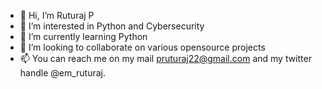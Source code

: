 - 👋 Hi, I’m Ruturaj P
- 👀 I’m interested in Python and Cybersecurity
- 🌱 I’m currently learning Python
- 💞️ I’m looking to collaborate on various opensource projects
- 📫 You can reach me on my mail pruturaj22@gmail.com and my twitter handle @em_ruturaj.

<!---
Ruturaj08/Ruturaj08 is a ✨ special ✨ repository because its `README.md` (this file) appears on your GitHub profile.
You can click the Preview link to take a look at your changes.
--->
